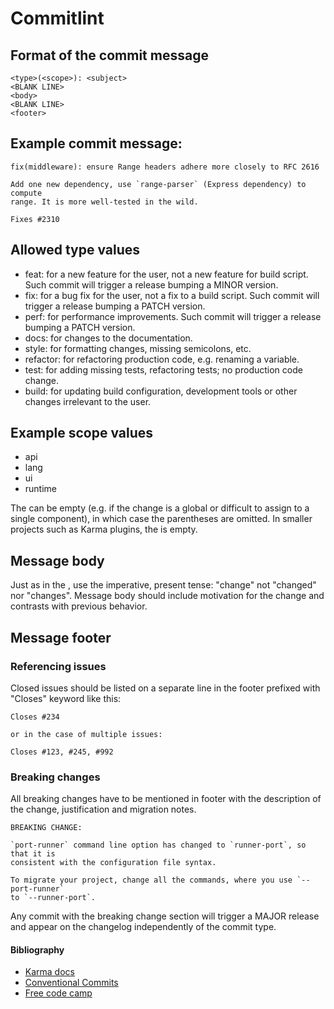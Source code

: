 # Commitlint

## Format of the commit message

```
<type>(<scope>): <subject>
<BLANK LINE>
<body>
<BLANK LINE>
<footer>
```

## Example commit message:

```
fix(middleware): ensure Range headers adhere more closely to RFC 2616

Add one new dependency, use `range-parser` (Express dependency) to compute
range. It is more well-tested in the wild.

Fixes #2310
```

## Allowed type values

-   feat: for a new feature for the user, not a new feature for build script. Such commit will trigger a release bumping a MINOR version.
-   fix: for a bug fix for the user, not a fix to a build script. Such commit will trigger a release bumping a PATCH version.
-   perf: for performance improvements. Such commit will trigger a release bumping a PATCH version.
-   docs: for changes to the documentation.
-   style: for formatting changes, missing semicolons, etc.
-   refactor: for refactoring production code, e.g. renaming a variable.
-   test: for adding missing tests, refactoring tests; no production code change.
-   build: for updating build configuration, development tools or other changes irrelevant to the user.

## Example scope values

-   api
-   lang
-   ui
-   runtime

The <scope> can be empty (e.g. if the change is a global or difficult to assign to a single component), in which case the parentheses are omitted. In smaller projects such as Karma plugins, the <scope> is empty.

## Message body

Just as in the <subject>, use the imperative, present tense: "change" not "changed" nor "changes". Message body should include motivation for the change and contrasts with previous behavior.

## Message footer

### Referencing issues

Closed issues should be listed on a separate line in the footer prefixed with "Closes" keyword like this:

```
Closes #234

or in the case of multiple issues:

Closes #123, #245, #992
```

### Breaking changes

All breaking changes have to be mentioned in footer with the description of the change, justification and migration notes.

```
BREAKING CHANGE:

`port-runner` command line option has changed to `runner-port`, so that it is
consistent with the configuration file syntax.

To migrate your project, change all the commands, where you use `--port-runner`
to `--runner-port`.
```

Any commit with the breaking change section will trigger a MAJOR release and appear on the changelog independently of the commit type.

#### Bibliography

-   [Karma docs](https://karma-runner.github.io/6.4/dev/git-commit-msg.html)
-   [Conventional Commits](https://www.conventionalcommits.org/en/v1.0.0/)
-   [Free code camp](https://www.freecodecamp.org/news/how-to-use-commitlint-to-write-good-commit-messages/)
